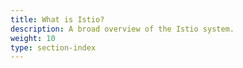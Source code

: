 ```yaml
---
title: What is Istio?
description: A broad overview of the Istio system.
weight: 10
type: section-index
---
```

